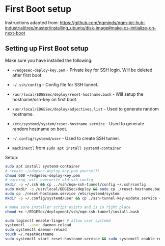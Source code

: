 # First Boot setup

Instructions adapted from: https://github.com/nqminds/nqm-iot-hub-industrial/tree/master/installing_ubuntu/disk-image#make-os-initialize-on-next-boot

## Setting up First Boot setup

Make sure you have installed the following:

- `~/edgesec-deploy-key.pem` - Private key for SSH login. Will be deleted after first boot.
- `~/.ssh/config` - Config file for SSH tunnel.
- `/usr/local/EDGESec/deploy/reset-hostname.bash` - Will setup the hostname/ssh-key on first boot.
- `/usr/local/EDGESec/deploy/adjectives.list` - Used to generate random hostname.
- `/etc/systemd/system/reset-hostname.service` - Used to generate random hostname on boot.
- `~/.config/systemd/user` - Used to create SSH tunnel.

- `machinectl` from `sudo apt install systemd-container`

Setup:

```bash
sudo apt install systemd-container
# create ~/edgesec-deploy-key.pem yourself!
chmod 600 ~/edgesec-deploy-key.pem
# warning, will overwrite old ssh config
mkdir -p ~/.ssh && cp ../ssh/nqm-ssh-tunnel/config ~/.ssh/config
sudo mkdir -p /usr/local/EDGESec/deploy && sudo cp ./reset-hostname.bash ./adjectives.list /usr/local/EDGESec/deploy
sudo cp ./reset-hostname.service /etc/systemd/system
mkdir -p ~/.config/systemd/user && cp ./ssh-tunnel-key-update.service ~/.config/systemd/user

# make sure installer script exists and is in right place
chmod +x ~/EDGESec/deployment/ssh/nqm-ssh-tunnel/install.bash

sudo loginctl enable-linger # allow user systemd
systemctl --user daemon-reload
sudo systemctl daemon-reload
touch ~/.resetHostname
sudo systemctl start reset-hostname.service && sudo systemctl enable reset-hostname.service
```